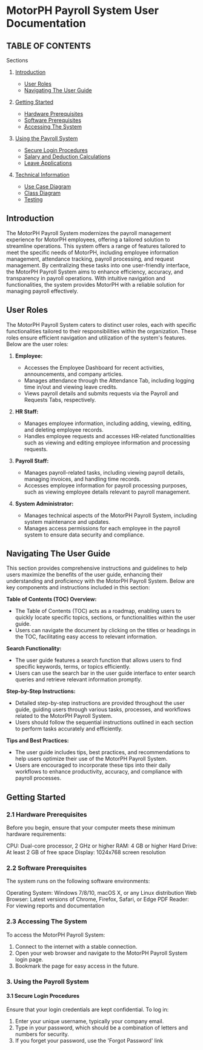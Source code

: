 # MotorPH Payroll System User Documentation

## TABLE OF CONTENTS

Sections
1. [Introduction](#introduction)
   - [User Roles](#user-roles)
   - [Navigating The User Guide](#navigating-the-user-guide)

2. [Getting Started](#getting-started)
   - [Hardware Prerequisites](#hardware-prerequisites)
   - [Software Prerequisites](#software-prerequisites)
   - [Accessing The System](#accessing-the-system)

3. [Using the Payroll System](#using-the-payroll-system)
   - [Secure Login Procedures](#secure-login-procedures)
   - [Salary and Deduction Calculations](#salary-and-deduction-calculations)
   - [Leave Applications](#leave-applications)

4. [Technical Information](#technical-information)
   - [Use Case Diagram](#use-case-diagram)
   - [Class Diagram](#class-diagram)
   - [Testing](#testing)

## Introduction

The MotorPH Payroll System modernizes the payroll management experience for MotorPH employees, offering a tailored solution to streamline operations. This system offers a range of features tailored to meet the specific needs of MotorPH, including employee information management, attendance tracking, payroll processing, and request management. By centralizing these tasks into one user-friendly interface, the MotorPH Payroll System aims to enhance efficiency, accuracy, and transparency in payroll operations. With intuitive navigation and functionalities, the system provides MotorPH with a reliable solution for managing payroll effectively.

## User Roles

The MotorPH Payroll System caters to distinct user roles, each with specific functionalities tailored to their responsibilities within the organization. These roles ensure efficient navigation and utilization of the system's features. Below are the user roles:

1. **Employee:**
   - Accesses the Employee Dashboard for recent activities, announcements, and company articles.
   - Manages attendance through the Attendance Tab, including logging time in/out and viewing leave credits.
   - Views payroll details and submits requests via the Payroll and Requests Tabs, respectively.

2. **HR Staff:**
   - Manages employee information, including adding, viewing, editing, and deleting employee records.
   - Handles employee requests and accesses HR-related functionalities such as viewing and editing employee information and processing requests.

3. **Payroll Staff:**
   - Manages payroll-related tasks, including viewing payroll details, managing invoices, and handling time records.
   - Accesses employee information for payroll processing purposes, such as viewing employee details relevant to payroll management.

4. **System Administrator:**
   - Manages technical aspects of the MotorPH Payroll System, including system maintenance and updates.
   - Manages access permissions for each employee in the payroll system to ensure data security and compliance.

## Navigating The User Guide

This section provides comprehensive instructions and guidelines to help users maximize the benefits of the user guide, enhancing their understanding and proficiency with the MotorPH Payroll System. Below are key components and instructions included in this section:

**Table of Contents (TOC) Overview:**
  - The Table of Contents (TOC) acts as a roadmap, enabling users to quickly locate specific topics, sections, or functionalities within the user guide.
  - Users can navigate the document by clicking on the titles or headings in the TOC, facilitating easy access to relevant information.

**Search Functionality:**
  - The user guide features a search function that allows users to find specific keywords, terms, or topics efficiently.
  - Users can use the search bar in the user guide interface to enter search queries and retrieve relevant information promptly.

**Step-by-Step Instructions:**
  - Detailed step-by-step instructions are provided throughout the user guide, guiding users through various tasks, processes, and workflows related to the MotorPH Payroll System.
  - Users should follow the sequential instructions outlined in each section to perform tasks accurately and efficiently.

**Tips and Best Practices:**
  - The user guide includes tips, best practices, and recommendations to help users optimize their use of the MotorPH Payroll System.
  - Users are encouraged to incorporate these tips into their daily workflows to enhance productivity, accuracy, and compliance with payroll processes.

## Getting Started

### 2.1 Hardware Prerequisites

Before you begin, ensure that your computer meets these minimum hardware requirements:

CPU: Dual-core processor, 2 GHz or higher
RAM: 4 GB or higher
Hard Drive: At least 2 GB of free space
Display: 1024x768 screen resolution

### 2.2 Software Prerequisites

The system runs on the following software environments:

Operating System: Windows 7/8/10, macOS X, or any Linux distribution
Web Browser: Latest versions of Chrome, Firefox, Safari, or Edge
PDF Reader: For viewing reports and documentation

### 2.3 Accessing The System

To access the MotorPH Payroll System:

1. Connect to the internet with a stable connection.
2. Open your web browser and navigate to the MotorPH Payroll System login page.
3. Bookmark the page for easy access in the future.

### 3. Using the Payroll System

#### 3.1 Secure Login Procedures

Ensure that your login credentials are kept confidential. To log in:

1. Enter your unique username, typically your company email.
2. Type in your password, which should be a combination of letters and numbers for security.
3. If you forget your password, use the 'Forgot Password' link

